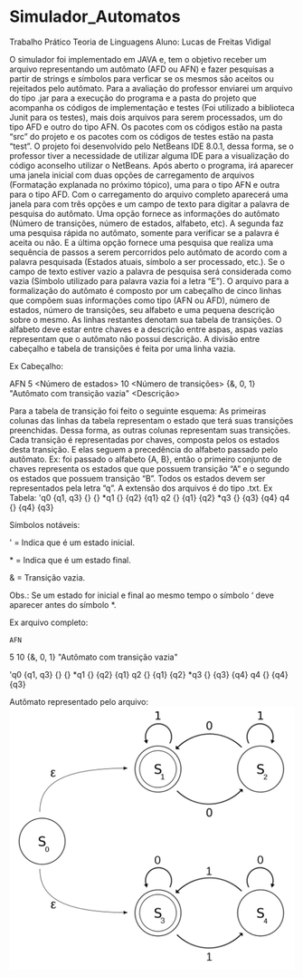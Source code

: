 # Simulador_Automatos

Trabalho Prático Teoria de Linguagens
Aluno: Lucas de Freitas Vidigal

O simulador foi implementado em JAVA e, tem o objetivo receber um arquivo representando um autômato (AFD ou AFN) e fazer pesquisas a partir de strings e símbolos para verficar se os mesmos são aceitos ou rejeitados pelo autômato. Para a avaliação do professor enviarei um arquivo do tipo .jar para a execução do programa e a pasta do projeto que acompanha os códigos de implementação e testes (Foi utilizado a biblioteca Junit para os testes), mais dois arquivos para serem processados, um do tipo AFD e outro do tipo AFN. Os pacotes com os códigos estão na pasta “src” do projeto e os pacotes com os códigos de testes estão na pasta  “test”. O projeto foi desenvolvido pelo NetBeans IDE 8.0.1, dessa forma, se o professor tiver a necessidade de utilizar alguma IDE para a visualização do código aconselho utilizar o NetBeans.
Após aberto o programa, irá aparecer uma janela inicial com duas opções de carregamento de arquivos (Formatação explanada no próximo tópico), uma para o tipo AFN e outra para o tipo AFD.  Com o carregamento do arquivo completo aparecerá uma janela para com três opções e um campo de texto para digitar a palavra de pesquisa do autômato. Uma opção fornece as informações do autômato (Número de transições, número de estados, alfabeto, etc). A segunda faz uma pesquisa rápida no autômato, somente para verificar se a palavra é aceita ou não. E a última opção fornece uma pesquisa que realiza uma sequência de passos a serem percorridos pelo autômato de acordo com a palavra pesquisada (Estados atuais, símbolo a ser processado, etc.). Se o campo de texto estiver vazio a palavra de pesquisa será considerada como vazia (Símbolo utilizado para palavra vazia foi a letra “E”).
O arquivo para a formalização do autômato é composto por um cabeçalho de cinco linhas que compõem suas informações como tipo (AFN ou AFD), número de estados, número de transições, seu alfabeto e uma pequena descrição sobre o mesmo. As linhas restantes denotam sua tabela de transições. O alfabeto deve estar entre chaves e a descrição entre aspas, aspas vazias representam que o autômato não possui descrição. A divisão entre cabeçalho e tabela de transições é feita por uma linha vazia.




Ex Cabeçalho:

AFN   	 	<Tipo>
5         		<Número de estados>
10		<Número de transições>
{&, 0, 1}	<Alfabeto>
"Autômato com transição vazia" <Descrição>  

	
Para a tabela de transição foi feito o seguinte esquema: As primeiras colunas das linhas da tabela representam o estado que terá suas transições preenchidas. Dessa forma, as outras colunas representam suas transições. Cada transição é representadas por chaves, composta pelos os estados desta transição. E elas seguem a precedência do alfabeto passado pelo autômato. Ex: foi passado o alfabeto {A, B}, então o primeiro conjunto de chaves representa os estados que que possuem transição “A” e o segundo os estados que possuem transição “B”.  Todos os estados devem ser representados pela letra “q”. A extensão dos arquivos é do tipo .txt.
Ex Tabela:
'q0 {q1, q3} {} {}
*q1 {} {q2} {q1}
q2 {} {q1} {q2}
*q3 {} {q3} {q4}
q4 {} {q4} {q3}

Símbolos notáveis:

' = Indica que é um estado inicial.

\* = Indica que é um estado final.

& = Transição vazia.

Obs.: Se um estado for inicial e final ao mesmo tempo o símbolo ‘ deve aparecer antes do símbolo *.

	

Ex arquivo completo:

	AFN
5
10
{&, 0, 1}
"Autômato com transição vazia"

'q0 {q1, q3} {} {}
*q1 {} {q2} {q1}
q2 {} {q1} {q2}
*q3 {} {q3} {q4}
q4 {} {q4} {q3}

Autômato representado pelo arquivo:
![Automato][Automato]

[Automato]: ./automato.png
